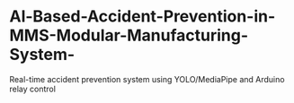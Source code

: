 # Al-Based-Accident-Prevention-in-MMS-Modular-Manufacturing-System-
Real-time accident prevention system using YOLO/MediaPipe and Arduino relay control
